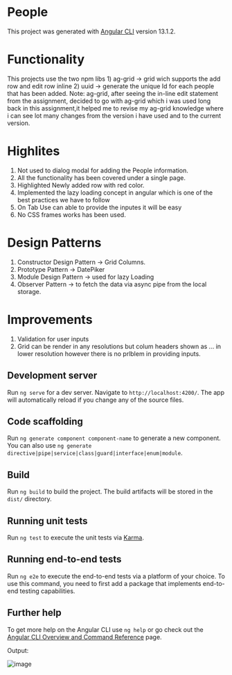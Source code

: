 # People

This project was generated with [Angular CLI](https://github.com/angular/angular-cli) version 13.1.2.

# Functionality 
This projects use the two npm libs 
    1) ag-grid -> grid wich supports the add row and edit row inline 
    2) uuid -> generate the unique Id for each people that has been added.
Note: ag-grid, after seeing the in-line edit statement from the assignment, decided to go with ag-grid which i was used long back in this assignment,it helped me to revise my ag-grid knowledge where i can see lot many changes from the version i have used and to the current version.

# Highlites
1) Not used to dialog modal for adding the People information.
2) All the functionality has been covered under a single page.
3) Highlighted Newly added row with red color.
4) Implemented the lazy loading concept in angular which is one of the best practices we have to follow
5) On Tab Use can able to provide the inputes it will be easy
6) No CSS frames works has been used.


# Design Patterns
1) Constructor Design Pattern -> Grid Columns.
2) Prototype Pattern -> DatePiker
3) Module Design Pattern -> used for lazy Loading
4) Observer Pattern -> to fetch the data via async pipe from the local storage.

# Improvements 
1) Validation for user inputs
2) Grid can be render in any resolutions but colum headers shown as ... in lower resolution however there is no prlblem in providing inputs.



## Development server

Run `ng serve` for a dev server. Navigate to `http://localhost:4200/`. The app will automatically reload if you change any of the source files.

## Code scaffolding

Run `ng generate component component-name` to generate a new component. You can also use `ng generate directive|pipe|service|class|guard|interface|enum|module`.

## Build

Run `ng build` to build the project. The build artifacts will be stored in the `dist/` directory.

## Running unit tests

Run `ng test` to execute the unit tests via [Karma](https://karma-runner.github.io).

## Running end-to-end tests

Run `ng e2e` to execute the end-to-end tests via a platform of your choice. To use this command, you need to first add a package that implements end-to-end testing capabilities.

## Further help

To get more help on the Angular CLI use `ng help` or go check out the [Angular CLI Overview and Command Reference](https://angular.io/cli) page.

Output:

![image](https://user-images.githubusercontent.com/47212526/175811367-90c1c48d-0463-4db1-8545-0e2dbe2b26b7.png)

